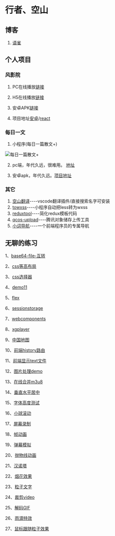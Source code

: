 # 行者、空山

## 博客

1. [语雀](https://www.yuque.com/zackdk/web)

## 个人项目

### 风影院

1. PC在线播放[链接](https://fengxiaoci.cn)

2. H5在线播放[链接](http://movie.zackdk.top/)

3. 安卓APK[链接](https://apks-1252514056.cos.ap-chengdu.myqcloud.com/%E9%A3%8E%E5%BD%B1%E9%99%A2_v1.7_2018-10-14-release.apk)

4. 项目地址[安卓](https://github.com/CodeByZack/kongtv-android/)/[react](https://github.com/CodeByZack/kongtv-react/)


### 每日一文

1. 小程序(每日一篇散文+)

![每日一篇散文+](https://apks-1252514056.cos.ap-chengdu.myqcloud.com/%E6%AF%8F%E6%97%A5%E4%B8%80%E7%AF%87%E6%95%A3%E6%96%87%2B.jpg)

2. pc端，年代久远，很难用。 [地址](https://emptymountain.netlify.com/)

3. 安卓apk，年代久远。[项目地址](https://github.com/CodeByZack/mryw-android-bmob)

### 其它

1. [空山翻译](https://marketplace.visualstudio.com/items?itemName=zackdk.empty-translate#review-details)----vscode翻译插件/直接搜索名字可安装
2. [towxss](https://www.npmjs.com/package/towxss)----小程序自动把less转为wxss
3. [reduxtool](https://www.npmjs.com/package/@zackdk/reduxtool)----简化redux模板代码
4. [qcos-upload](https://www.npmjs.com/package/qcos-upload)----腾讯对象储存上传工具
5. [小词导航](https://www.xclinks.com/)----一个前端程序员的专属导航




## 无聊的练习

1、[base64-file-互转](https://codebyzack.github.io/web_demo/demo/base64-file-互转)

2、[css等高布局](https://codebyzack.github.io/web_demo/demo/css等高布局)

3、[css选择器](https://codebyzack.github.io/web_demo/demo/css选择器)

4、[demo11](https://codebyzack.github.io/web_demo/demo/demo11)

5、[flex](https://codebyzack.github.io/web_demo/demo/flex)

6、[sessionstorage](https://codebyzack.github.io/web_demo/demo/sessionstorage)

7、[webcomponents](https://codebyzack.github.io/web_demo/demo/webcomponents)

8、[xgplayer](https://codebyzack.github.io/web_demo/demo/xgplayer)

9、[中国地图](https://codebyzack.github.io/web_demo/demo/中国地图)

10、[前端history路由](https://codebyzack.github.io/web_demo/demo/前端history路由)

11、[前端显示text文件](https://codebyzack.github.io/web_demo/demo/前端显示text文件)

12、[图片处理demo](https://codebyzack.github.io/web_demo/demo/图片处理demo)

13、[在线合并m3u8](https://codebyzack.github.io/web_demo/demo/在线合并m3u8)

14、[垂直水平居中](https://codebyzack.github.io/web_demo/demo/垂直水平居中)

15、[字体高度测试](https://codebyzack.github.io/web_demo/demo/字体高度测试)

16、[小球滚动](https://codebyzack.github.io/web_demo/demo/小球滚动)

17、[屏幕录制](https://codebyzack.github.io/web_demo/demo/屏幕录制)

18、[帧动画](https://codebyzack.github.io/web_demo/demo/帧动画)

19、[弹幕模拟](https://codebyzack.github.io/web_demo/demo/弹幕模拟)

20、[抛物线动画](https://codebyzack.github.io/web_demo/demo/抛物线动画)

21、[汉诺塔](https://codebyzack.github.io/web_demo/demo/汉诺塔)

22、[烟花效果](https://codebyzack.github.io/web_demo/demo/烟花效果)

23、[粒子文字](https://codebyzack.github.io/web_demo/demo/粒子文字)

24、[裁剪video](https://codebyzack.github.io/web_demo/demo/裁剪video)

25、[解码GIF](https://codebyzack.github.io/web_demo/demo/解码GIF)

26、[雨滴特效](https://codebyzack.github.io/web_demo/demo/雨滴特效)

27、[鼠标跟随粒子效果](https://codebyzack.github.io/web_demo/demo/鼠标跟随粒子效果)